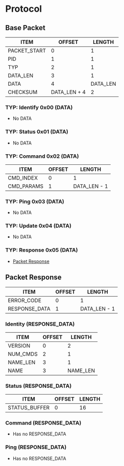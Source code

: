 # Protocol

## Base Packet

| ITEM         | OFFSET       | LENGTH   |
| ------------ | ------------ | -------- |
| PACKET_START | 0            | 1        |
| PID          | 1            | 1        |
| TYP          | 2            | 1        |
| DATA_LEN     | 3            | 1        |
| DATA         | 4            | DATA_LEN |
| CHECKSUM     | DATA_LEN + 4 | 2        |

### TYP: Identify 0x00 (DATA)
* No DATA

### TYP: Status 0x01 (DATA)
* No DATA

### TYP: Command 0x02 (DATA)
| ITEM       | OFFSET | LENGTH       |
| ---------- | ------ | ------------ |
| CMD_INDEX  | 0      | 1            |
| CMD_PARAMS | 1      | DATA_LEN - 1 |

### TYP: Ping 0x03 (DATA)
* No DATA

### TYP: Update 0x04 (DATA)
* No DATA

### TYP: Response 0x05 (DATA)
* [Packet Response](#packet-response)

## Packet Response

| ITEM          | OFFSET | LENGTH       |
| ------------- | ------ | ------------ |
| ERROR_CODE    | 0      | 1            |
| RESPONSE_DATA | 1      | DATA_LEN - 1 |

### Identity (RESPONSE_DATA)

| ITEM         | OFFSET       | LENGTH   |
| ------------ | ------------ | -------- |
| VERSION      | 0            | 2        |
| NUM_CMDS     | 2            | 1        |
| NAME_LEN     | 3            | 1        |
| NAME         | 3            | NAME_LEN | 

### Status (RESPONSE_DATA)

| ITEM          | OFFSET       | LENGTH   |
| ------------- | ------------ | -------- |
| STATUS_BUFFER | 0            | 16       |

### Command (RESPONSE_DATA)
* Has no RESPONSE_DATA 

### Ping (RESPONSE_DATA)
* Has no RESPONSE_DATA 